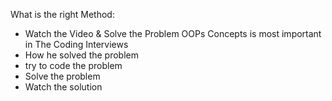 What is the right Method:
- Watch the Video & Solve the Problem
OOPs Concepts is most important in The Coding Interviews
- How he solved the problem
- try to code the problem
- Solve the problem
- Watch the solution
